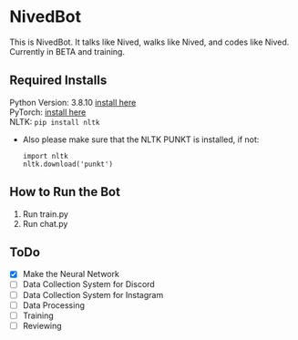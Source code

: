 # NivedBot
This is NivedBot. It talks like Nived, walks like Nived, and codes like Nived.  Currently in BETA and training.</br>

## Required Installs
Python Version: 3.8.10 [install here](https://www.python.org/downloads/release/python-3810/)</br>
PyTorch: [install here](https://pytorch.org/get-started/locally/)</br>
NLTK:    ```pip install nltk```</br>
  - Also please make sure that the NLTK PUNKT is installed, if not:</br>
      ``` 
      import nltk
      nltk.download('punkt')    
      ```

## How to Run the Bot
1. Run train.py
2. Run chat.py 

## ToDo
- [x] Make the Neural Network
- [ ] Data Collection System for Discord
- [ ] Data Collection System for Instagram
- [ ] Data Processing
- [ ] Training
- [ ] Reviewing
